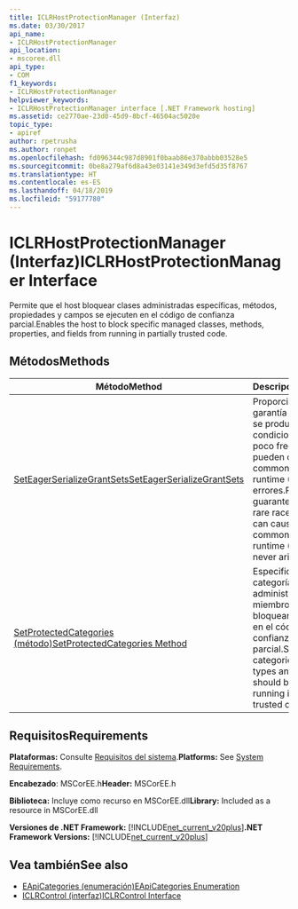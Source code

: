 ```yaml
---
title: ICLRHostProtectionManager (Interfaz)
ms.date: 03/30/2017
api_name:
- ICLRHostProtectionManager
api_location:
- mscoree.dll
api_type:
- COM
f1_keywords:
- ICLRHostProtectionManager
helpviewer_keywords:
- ICLRHostProtectionManager interface [.NET Framework hosting]
ms.assetid: ce2770ae-23d0-45d9-8bcf-46504ac5020e
topic_type:
- apiref
author: rpetrusha
ms.author: ronpet
ms.openlocfilehash: fd096344c987d8901f0baab86e370abbb03528e5
ms.sourcegitcommit: 0be8a279af6d8a43e03141e349d3efd5d35f8767
ms.translationtype: HT
ms.contentlocale: es-ES
ms.lasthandoff: 04/18/2019
ms.locfileid: "59177780"
---
```

# <a name="iclrhostprotectionmanager-interface"></a><span data-ttu-id="84407-102">ICLRHostProtectionManager (Interfaz)</span><span class="sxs-lookup"><span data-stu-id="84407-102">ICLRHostProtectionManager Interface</span></span>
<span data-ttu-id="84407-103">Permite que el host bloquear clases administradas específicas, métodos, propiedades y campos se ejecuten en el código de confianza parcial.</span><span class="sxs-lookup"><span data-stu-id="84407-103">Enables the host to block specific managed classes, methods, properties, and fields from running in partially trusted code.</span></span>  
  
## <a name="methods"></a><span data-ttu-id="84407-104">Métodos</span><span class="sxs-lookup"><span data-stu-id="84407-104">Methods</span></span>  
  
|<span data-ttu-id="84407-105">Método</span><span class="sxs-lookup"><span data-stu-id="84407-105">Method</span></span>|<span data-ttu-id="84407-106">Descripción</span><span class="sxs-lookup"><span data-stu-id="84407-106">Description</span></span>|  
|------------|-----------------|  
|[<span data-ttu-id="84407-107">SetEagerSerializeGrantSets</span><span class="sxs-lookup"><span data-stu-id="84407-107">SetEagerSerializeGrantSets</span></span>](../../../../docs/framework/unmanaged-api/hosting/iclrhostprotectionmanager-seteagerserializegrantsets-method.md)|<span data-ttu-id="84407-108">Proporciona una garantía de que nunca se producirán ciertas condiciones de carrera poco frecuente que pueden causar grave de common language runtime (CLR) errores.</span><span class="sxs-lookup"><span data-stu-id="84407-108">Provides a guarantee that certain rare race conditions that can cause fatal common language runtime (CLR) errors will never arise.</span></span>|  
|[<span data-ttu-id="84407-109">SetProtectedCategories (método)</span><span class="sxs-lookup"><span data-stu-id="84407-109">SetProtectedCategories Method</span></span>](../../../../docs/framework/unmanaged-api/hosting/iclrhostprotectionmanager-setprotectedcategories-method.md)|<span data-ttu-id="84407-110">Especifica las categorías de tipos administrados y miembros que se deben bloquear su ejecución en el código de confianza parcial.</span><span class="sxs-lookup"><span data-stu-id="84407-110">Specifies the categories of managed types and members that should be blocked from running in partially trusted code.</span></span>|  
  
## <a name="requirements"></a><span data-ttu-id="84407-111">Requisitos</span><span class="sxs-lookup"><span data-stu-id="84407-111">Requirements</span></span>  
 <span data-ttu-id="84407-112">**Plataformas:** Consulte [Requisitos del sistema](../../../../docs/framework/get-started/system-requirements.md).</span><span class="sxs-lookup"><span data-stu-id="84407-112">**Platforms:** See [System Requirements](../../../../docs/framework/get-started/system-requirements.md).</span></span>  
  
 <span data-ttu-id="84407-113">**Encabezado**: MSCorEE.h</span><span class="sxs-lookup"><span data-stu-id="84407-113">**Header:** MSCorEE.h</span></span>  
  
 <span data-ttu-id="84407-114">**Biblioteca:** Incluye como recurso en MSCorEE.dll</span><span class="sxs-lookup"><span data-stu-id="84407-114">**Library:** Included as a resource in MSCorEE.dll</span></span>  
  
 <span data-ttu-id="84407-115">**Versiones de .NET Framework:** [!INCLUDE[net_current_v20plus](../../../../includes/net-current-v20plus-md.md)]</span><span class="sxs-lookup"><span data-stu-id="84407-115">**.NET Framework Versions:** [!INCLUDE[net_current_v20plus](../../../../includes/net-current-v20plus-md.md)]</span></span>  
  
## <a name="see-also"></a><span data-ttu-id="84407-116">Vea también</span><span class="sxs-lookup"><span data-stu-id="84407-116">See also</span></span>

- [<span data-ttu-id="84407-117">EApiCategories (enumeración)</span><span class="sxs-lookup"><span data-stu-id="84407-117">EApiCategories Enumeration</span></span>](../../../../docs/framework/unmanaged-api/hosting/eapicategories-enumeration.md)
- [<span data-ttu-id="84407-118">ICLRControl (interfaz)</span><span class="sxs-lookup"><span data-stu-id="84407-118">ICLRControl Interface</span></span>](../../../../docs/framework/unmanaged-api/hosting/iclrcontrol-interface.md)
